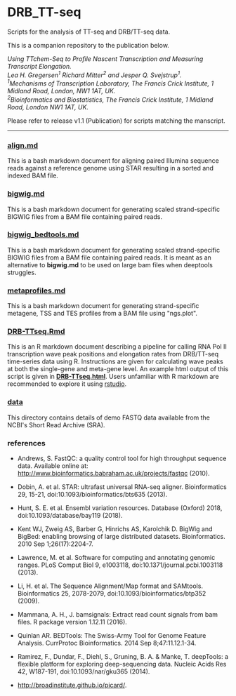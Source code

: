 # DRB_TT-seq

Scripts for the analysis of TT-seq and DRB/TT-seq data.

This is a companion repository to the publication below.  

*Using TTchem-Seq to Profile Nascent Transcription and Measuring Transcript Elongation.*<br>
*Lea H. Gregersen<sup>1</sup> Richard Mitter<sup>2</sup> and Jesper Q. Svejstrup<sup>1</sup>.*<br>
*<sup>1</sup>Mechanisms of Transcription Laboratory, The Francis Crick Institute, 1 Midland Road, London, NW1 1AT, UK.*<br>
*<sup>2</sup>Bioinformatics and Biostatistics, The Francis Crick Institute, 1 Midland Road, London NW1 1AT, UK.*<br>


Please refer to release v1.1 (Publication) for scripts matching the manscript. 

---

### [align.md](https://github.com/crickbabs/DRB_TT-seq/blob/master/align.md)
This is a bash markdown document for aligning paired Illumina sequence reads against a reference genome using STAR resulting in a sorted and indexed BAM file.

### [bigwig.md](https://github.com/crickbabs/DRB_TT-seq/blob/master/bigwig.md)
This is a bash markdown document for generating scaled strand-specific BIGWIG files from a BAM file containing paired reads.

### [bigwig_bedtools.md](https://github.com/crickbabs/DRB_TT-seq/blob/master/bigwig_bedtools.md)
This is a bash markdown document for generating scaled strand-specific BIGWIG files from a BAM file containing paired reads.  It is meant as an alternative to **bigwig.md** to be used on large bam files when deeptools struggles.

### [metaprofiles.md](https://github.com/crickbabs/DRB_TT-seq/blob/master/metaprofiles.md)
This is a bash markdown document for generating strand-specific metagene, TSS and TES profiles from a BAM file using "ngs.plot".

### [DRB-TTseq.Rmd](https://github.com/crickbabs/DRB_TT-seq/blob/master/DRB-TTseq.Rmd)
This is an R markdown document describing a pipeline for calling RNA Pol II transcription wave peak positions and elongation rates from DRB/TT-seq time-series data using R.  Instructions are given for calculating wave peaks at both the single-gene and meta-gene level.  An example html output of this script is given in **[DRB-TTseq.html](https://github.com/crickbabs/DRB_TT-seq/blob/master/DRB-TTseq.html)**.
Users unfamiliar with R markdown are recommended to explore it using [rstudio](https://www.rstudio.com/).

### [data](https://github.com/crickbabs/DRB_TT-seq/blob/master/data/README.md)
This directory contains details of demo FASTQ data available from the NCBI's Short Read Archive (SRA).

### references

* Andrews, S. FastQC: a quality control tool for high throughput sequence data. Available online at: http://www.bioinformatics.babraham.ac.uk/projects/fastqc (2010).

* Dobin, A. et al. STAR: ultrafast universal RNA-seq aligner. Bioinformatics 29, 15-21, doi:10.1093/bioinformatics/bts635 (2013).

* Hunt, S. E. et al. Ensembl variation resources. Database (Oxford) 2018, doi:10.1093/database/bay119 (2018).

* Kent WJ, Zweig AS, Barber G, Hinrichs AS, Karolchik D. BigWig and BigBed: enabling browsing of large distributed datasets. Bioinformatics. 2010 Sep 1;26(17):2204-7.

* Lawrence, M. et al. Software for computing and annotating genomic ranges. PLoS Comput Biol 9, e1003118, doi:10.1371/journal.pcbi.1003118 (2013).

* Li, H. et al. The Sequence Alignment/Map format and SAMtools. Bioinformatics 25, 2078-2079, doi:10.1093/bioinformatics/btp352 (2009).

* Mammana, A. H., J. bamsignals: Extract read count signals from bam files. R package version 1.12.11 (2016).

* Quinlan AR. BEDTools: The Swiss-Army Tool for Genome Feature Analysis. CurrProtoc Bioinformatics. 2014 Sep 8;47:11.12.1-34.

* Ramirez, F., Dundar, F., Diehl, S., Gruning, B. A. & Manke, T. deepTools: a flexible platform for exploring deep-sequencing data.  Nucleic Acids Res 42, W187-191, doi:10.1093/nar/gku365 (2014).

* http://broadinstitute.github.io/picard/.
